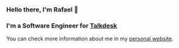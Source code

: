 ### Hello there, I'm Rafael 👋


### I'm a Software Engineer for [Talkdesk](https://talkdesk.com/)

You can check more information about me in my [personal website](https://rafaelrahal.tech/).
